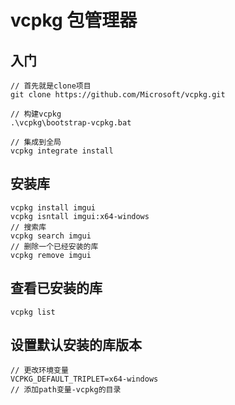 # vcpkg 包管理器

## 入门
```
// 首先就是clone项目
git clone https://github.com/Microsoft/vcpkg.git

// 构建vcpkg
.\vcpkg\bootstrap-vcpkg.bat

// 集成到全局
vcpkg integrate install
```

## 安装库
```
vcpkg install imgui
vcpkg isntall imgui:x64-windows
// 搜索库
vcpkg search imgui
// 删除一个已经安装的库
vcpkg remove imgui
```

## 查看已安装的库
```
vcpkg list
```

## 设置默认安装的库版本
```
// 更改环境变量
VCPKG_DEFAULT_TRIPLET=x64-windows
// 添加path变量-vcpkg的目录
```